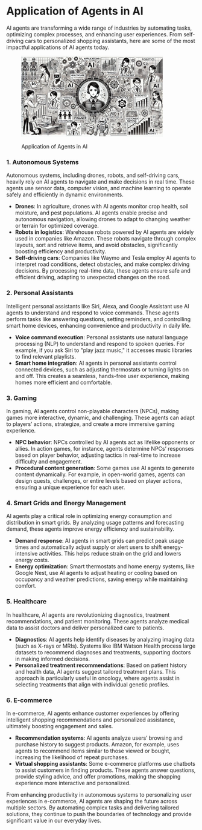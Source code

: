 # Application of Agents in AI

AI agents are transforming a wide range of industries by automating tasks, optimizing complex processes, and enhancing user experiences. From self-driving cars to personalized shopping assistants, here are some of the most impactful applications of AI agents today.

<div align="left"><figure><img src="../../.gitbook/assets/image (2) (1) (1) (1) (1).png" alt="" width="375"><figcaption><p>Application of Agents in AI</p></figcaption></figure></div>

### **1. Autonomous Systems**

Autonomous systems, including drones, robots, and self-driving cars, heavily rely on AI agents to navigate and make decisions in real time. These agents use sensor data, computer vision, and machine learning to operate safely and efficiently in dynamic environments.

* **Drones**: In agriculture, drones with AI agents monitor crop health, soil moisture, and pest populations. AI agents enable precise and autonomous navigation, allowing drones to adapt to changing weather or terrain for optimized coverage.
* **Robots in logistics**: Warehouse robots powered by AI agents are widely used in companies like Amazon. These robots navigate through complex layouts, sort and retrieve items, and avoid obstacles, significantly boosting efficiency and productivity.
* **Self-driving cars**: Companies like Waymo and Tesla employ AI agents to interpret road conditions, detect obstacles, and make complex driving decisions. By processing real-time data, these agents ensure safe and efficient driving, adapting to unexpected changes on the road.

### **2. Personal Assistants**

Intelligent personal assistants like Siri, Alexa, and Google Assistant use AI agents to understand and respond to voice commands. These agents perform tasks like answering questions, setting reminders, and controlling smart home devices, enhancing convenience and productivity in daily life.

* **Voice command execution**: Personal assistants use natural language processing (NLP) to understand and respond to spoken queries. For example, if you ask Siri to "play jazz music," it accesses music libraries to find relevant playlists.
* **Smart home integration**: AI agents in personal assistants control connected devices, such as adjusting thermostats or turning lights on and off. This creates a seamless, hands-free user experience, making homes more efficient and comfortable.

### **3. Gaming**

In gaming, AI agents control non-playable characters (NPCs), making games more interactive, dynamic, and challenging. These agents can adapt to players’ actions, strategize, and create a more immersive gaming experience.

* **NPC behavior**: NPCs controlled by AI agents act as lifelike opponents or allies. In action games, for instance, agents determine NPCs’ responses based on player behavior, adjusting tactics in real-time to increase difficulty and engagement.
* **Procedural content generation**: Some games use AI agents to generate content dynamically. For example, in open-world games, agents can design quests, challenges, or entire levels based on player actions, ensuring a unique experience for each user.

### **4. Smart Grids and Energy Management**

AI agents play a critical role in optimizing energy consumption and distribution in smart grids. By analyzing usage patterns and forecasting demand, these agents improve energy efficiency and sustainability.

* **Demand response**: AI agents in smart grids can predict peak usage times and automatically adjust supply or alert users to shift energy-intensive activities. This helps reduce strain on the grid and lowers energy costs.
* **Energy optimization**: Smart thermostats and home energy systems, like Google Nest, use AI agents to adjust heating or cooling based on occupancy and weather predictions, saving energy while maintaining comfort.

### **5. Healthcare**

In healthcare, AI agents are revolutionizing diagnostics, treatment recommendations, and patient monitoring. These agents analyze medical data to assist doctors and deliver personalized care to patients.

* **Diagnostics**: AI agents help identify diseases by analyzing imaging data (such as X-rays or MRIs). Systems like IBM Watson Health process large datasets to recommend diagnoses and treatments, supporting doctors in making informed decisions.
* **Personalized treatment recommendations**: Based on patient history and health data, AI agents suggest tailored treatment plans. This approach is particularly useful in oncology, where agents assist in selecting treatments that align with individual genetic profiles.

### **6. E-commerce**

In e-commerce, AI agents enhance customer experiences by offering intelligent shopping recommendations and personalized assistance, ultimately boosting engagement and sales.

* **Recommendation systems**: AI agents analyze users’ browsing and purchase history to suggest products. Amazon, for example, uses agents to recommend items similar to those viewed or bought, increasing the likelihood of repeat purchases.
* **Virtual shopping assistants**: Some e-commerce platforms use chatbots to assist customers in finding products. These agents answer questions, provide styling advice, and offer promotions, making the shopping experience more interactive and personalized.

From enhancing productivity in autonomous systems to personalizing user experiences in e-commerce, AI agents are shaping the future across multiple sectors. By automating complex tasks and delivering tailored solutions, they continue to push the boundaries of technology and provide significant value in our everyday lives.
